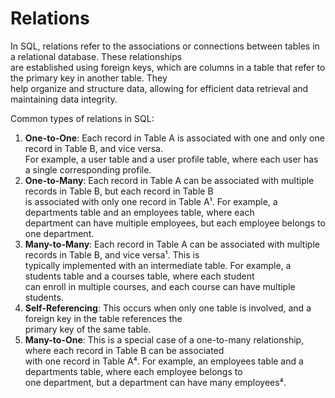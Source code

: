 # Relations

In SQL, relations refer to the associations or connections between tables in a relational database. These relationships  
are established using foreign keys, which are columns in a table that refer to the primary key in another table. They   
help organize and structure data, allowing for efficient data retrieval and maintaining data integrity.

Common types of relations in SQL:

1. **One-to-One**: Each record in Table A is associated with one and only one record in Table B, and vice versa.  
   For example, a user table and a user profile table, where each user has a single corresponding profile.  
3. **One-to-Many**: Each record in Table A can be associated with multiple records in Table B, but each record in Table B  
   is associated with only one record in Table A¹. For example, a departments table and an employees table, where each  
   department can have multiple employees, but each employee belongs to one department.  
5. **Many-to-Many**: Each record in Table A can be associated with multiple records in Table B, and vice versa¹. This is  
   typically implemented with an intermediate table. For example, a students table and a courses table, where each student  
   can enroll in multiple courses, and each course can have multiple students.  
8. **Self-Referencing**: This occurs when only one table is involved, and a foreign key in the table references the  
   primary key of the same table.
10. **Many-to-One**: This is a special case of a one-to-many relationship, where each record in Table B can be associated  
    with one record in Table A⁴. For example, an employees table and a departments table, where each employee belongs to  
    one department, but a department can have many employees⁴.

